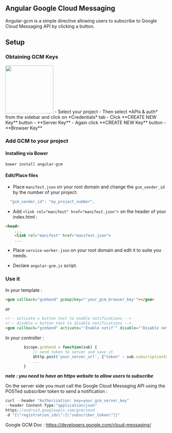 ## Angular Google Cloud Messaging

Angular-gcm is a simple directive allowing users to subscribe to Google Cloud Messaging API by clicking a button.

## Setup

### Obtaining GCM Keys

<img src="http://images.google.com/intl/en_ALL/images/srpr/logo6w.png" width="150">
- Select your project
- Then select *APIs & auth* from the sidebar and click on *Credentials* tab
- Click **CREATE NEW Key** button
 - **Server Key**
- Again click **CREATE NEW Key** button
 - **Browser Key**

### Add GCM to your project

#### Installing via Bower

```
bower install angular-gcm
```

#### Edit/Place files

 - Place `manifest.json` on your root domain and change the `gcm_sender_id` by the number of your project:

```javascript
  "gcm_sender_id": "my_project_number",
```

 - Add `<link rel="manifest" href="manifest.json">` on the header of your index.html :

```html
<head>
	...
    <link rel="manifest" href="manifest.json">
    ...
```

 - Place `service-worker.json` on your root domain and edit it to suite you needs.

 - Declare `angular-gcm.js` script.

### Use it

In your template :

```html
<gcm callback="gcmSend" gcmapikey="'your_gcm_browser_key'"></gcm>
```

or
```html
<!-- activate = button text to enable notifications -->
<!-- disable = button text to disable notifications -->
<gcm callback="gcmSend" activate="'Enable notif'" disable="'Disable notif'" gcmapikey="'your_gcm_browser_key'"></gcm>
```
In your controller :

```javascript
		$scope.gcmSend = function(sub) {
			// send token to server and save it
			$http.post('your_server_url', {"token" : sub.subscriptionId})
			...
		}
```

***note : you need to have an https website to allow users to subscribe***

On the server side you must call the Google Cloud Messaging API using the POSTed subscriber token to send a notification :

```javascript
curl --header "Authorization: key=your_gcm_server_key"
--header Content-Type:"application/json"
https://android.googleapis.com/gcm/send
-d "{\"registration_ids\":[\"subscriber_token\"]}"
```

Google GCM Doc : https://developers.google.com/cloud-messaging/